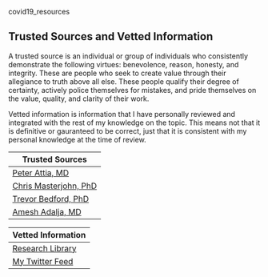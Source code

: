 covid19_resources

## Trusted Sources and Vetted Information
A trusted source is an individual or group of individuals who consistently demonstrate the following virtues: benevolence, reason, honesty, and integrity. These are people who seek to create value through their allegiance to truth above all else. These people qualify their degree of certainty, actively police themselves for mistakes, and pride themselves on the value, quality, and clarity of their work.

Vetted information is information that I have personally reviewed and integrated with the rest of my knowledge on the topic. This means not that it is definitive or gauranteed to be correct, just that it is consistent with my personal knowledge at the time of review.

Trusted Sources | 
--------------- |
[Peter Attia, MD](https://peterattiamd.com/covid-19/) | 
[Chris Masterjohn, PhD](https://chrismasterjohnphd.com/what-im-doing-for-the-coronavirus) | 
[Trevor Bedford, PhD](https://bedford.io/blog/) |
[Amesh Adalja, MD](https://twitter.com/AmeshAA) |


Vetted Information |
------------------ |
[Research Library](https://www.zotero.org/groups/2437331/kornweiss_medical/collections/8CU8KE6V) |
[My Twitter Feed](https://twitter.com/stevenkornweiss) |